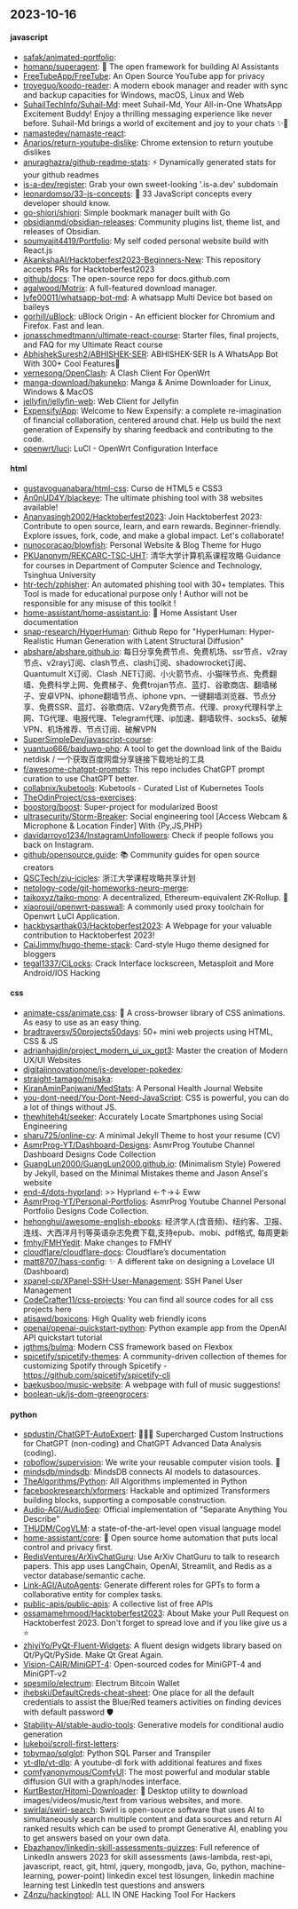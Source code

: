 ## 2023-10-16

#### javascript
* [safak/animated-portfolio](https://github.com/safak/animated-portfolio): 
* [homanp/superagent](https://github.com/homanp/superagent): 🥷 The open framework for building AI Assistants
* [FreeTubeApp/FreeTube](https://github.com/FreeTubeApp/FreeTube): An Open Source YouTube app for privacy
* [troyeguo/koodo-reader](https://github.com/troyeguo/koodo-reader): A modern ebook manager and reader with sync and backup capacities for Windows, macOS, Linux and Web
* [SuhailTechInfo/Suhail-Md](https://github.com/SuhailTechInfo/Suhail-Md): meet Suhail-Md, Your All-in-One WhatsApp Excitement Buddy! Enjoy a thrilling messaging experience like never before. Suhail-Md brings a world of excitement and joy to your chats ✨🤖
* [namastedev/namaste-react](https://github.com/namastedev/namaste-react): 
* [Anarios/return-youtube-dislike](https://github.com/Anarios/return-youtube-dislike): Chrome extension to return youtube dislikes
* [anuraghazra/github-readme-stats](https://github.com/anuraghazra/github-readme-stats): ⚡ Dynamically generated stats for your github readmes
* [is-a-dev/register](https://github.com/is-a-dev/register): Grab your own sweet-looking '.is-a.dev' subdomain
* [leonardomso/33-js-concepts](https://github.com/leonardomso/33-js-concepts): 📜 33 JavaScript concepts every developer should know.
* [go-shiori/shiori](https://github.com/go-shiori/shiori): Simple bookmark manager built with Go
* [obsidianmd/obsidian-releases](https://github.com/obsidianmd/obsidian-releases): Community plugins list, theme list, and releases of Obsidian.
* [soumyajit4419/Portfolio](https://github.com/soumyajit4419/Portfolio): My self coded personal website build with React.js
* [AkankshaAI/Hacktoberfest2023-Beginners-New](https://github.com/AkankshaAI/Hacktoberfest2023-Beginners-New): This repository accepts PRs for Hacktoberfest2023
* [github/docs](https://github.com/github/docs): The open-source repo for docs.github.com
* [agalwood/Motrix](https://github.com/agalwood/Motrix): A full-featured download manager.
* [lyfe00011/whatsapp-bot-md](https://github.com/lyfe00011/whatsapp-bot-md): A whatsapp Multi Device bot based on baileys
* [gorhill/uBlock](https://github.com/gorhill/uBlock): uBlock Origin - An efficient blocker for Chromium and Firefox. Fast and lean.
* [jonasschmedtmann/ultimate-react-course](https://github.com/jonasschmedtmann/ultimate-react-course): Starter files, final projects, and FAQ for my Ultimate React course
* [AbhishekSuresh2/ABHISHEK-SER](https://github.com/AbhishekSuresh2/ABHISHEK-SER): ABHISHEK-SER Is A WhatsApp Bot With 300+ Cool Features🎯
* [vernesong/OpenClash](https://github.com/vernesong/OpenClash): A Clash Client For OpenWrt
* [manga-download/hakuneko](https://github.com/manga-download/hakuneko): Manga & Anime Downloader for Linux, Windows & MacOS
* [jellyfin/jellyfin-web](https://github.com/jellyfin/jellyfin-web): Web Client for Jellyfin
* [Expensify/App](https://github.com/Expensify/App): Welcome to New Expensify: a complete re-imagination of financial collaboration, centered around chat. Help us build the next generation of Expensify by sharing feedback and contributing to the code.
* [openwrt/luci](https://github.com/openwrt/luci): LuCI - OpenWrt Configuration Interface

#### html
* [gustavoguanabara/html-css](https://github.com/gustavoguanabara/html-css): Curso de HTML5 e CSS3
* [An0nUD4Y/blackeye](https://github.com/An0nUD4Y/blackeye): The ultimate phishing tool with 38 websites available!
* [Ananyasingh2002/Hacktoberfest2023](https://github.com/Ananyasingh2002/Hacktoberfest2023): Join Hacktoberfest 2023: Contribute to open source, learn, and earn rewards. Beginner-friendly. Explore issues, fork, code, and make a global impact. Let's collaborate!
* [nunocoracao/blowfish](https://github.com/nunocoracao/blowfish): Personal Website & Blog Theme for Hugo
* [PKUanonym/REKCARC-TSC-UHT](https://github.com/PKUanonym/REKCARC-TSC-UHT): 清华大学计算机系课程攻略 Guidance for courses in Department of Computer Science and Technology, Tsinghua University
* [htr-tech/zphisher](https://github.com/htr-tech/zphisher): An automated phishing tool with 30+ templates. This Tool is made for educational purpose only ! Author will not be responsible for any misuse of this toolkit !
* [home-assistant/home-assistant.io](https://github.com/home-assistant/home-assistant.io): 📘 Home Assistant User documentation
* [snap-research/HyperHuman](https://github.com/snap-research/HyperHuman): Github Repo for "HyperHuman: Hyper-Realistic Human Generation with Latent Structural Diffusion"
* [abshare/abshare.github.io](https://github.com/abshare/abshare.github.io): 每日分享免费节点、免费机场、ssr节点、v2ray节点、v2ray订阅、clash节点、clash订阅、shadowrocket订阅、Quantumult X订阅、Clash .NET订阅、小火箭节点、小猫咪节点、免费翻墙、免费科学上网、免费梯子、免费trojan节点、蓝灯、谷歌商店、翻墙梯子、安卓VPN、iphone翻墙节点、iphone vpn、一键翻墙浏览器、节点分享、免费SSR、蓝灯、谷歌商店、V2ary免费节点、代理、proxy代理科学上网、TG代理、电报代理、Telegram代理、ip加速、翻墙软件、socks5、破解VPN、机场推荐、节点订阅、破解VPN
* [SuperSimpleDev/javascript-course](https://github.com/SuperSimpleDev/javascript-course): 
* [yuantuo666/baiduwp-php](https://github.com/yuantuo666/baiduwp-php): A tool to get the download link of the Baidu netdisk / 一个获取百度网盘分享链接下载地址的工具
* [f/awesome-chatgpt-prompts](https://github.com/f/awesome-chatgpt-prompts): This repo includes ChatGPT prompt curation to use ChatGPT better.
* [collabnix/kubetools](https://github.com/collabnix/kubetools): Kubetools - Curated List of Kubernetes Tools
* [TheOdinProject/css-exercises](https://github.com/TheOdinProject/css-exercises): 
* [boostorg/boost](https://github.com/boostorg/boost): Super-project for modularized Boost
* [ultrasecurity/Storm-Breaker](https://github.com/ultrasecurity/Storm-Breaker): Social engineering tool [Access Webcam & Microphone & Location Finder] With {Py,JS,PHP}
* [davidarroyo1234/InstagramUnfollowers](https://github.com/davidarroyo1234/InstagramUnfollowers): Check if people follows you back on Instagram.
* [github/opensource.guide](https://github.com/github/opensource.guide): 📚 Community guides for open source creators
* [QSCTech/zju-icicles](https://github.com/QSCTech/zju-icicles): 浙江大学课程攻略共享计划
* [netology-code/git-homeworks-neuro-merge](https://github.com/netology-code/git-homeworks-neuro-merge): 
* [taikoxyz/taiko-mono](https://github.com/taikoxyz/taiko-mono): A decentralized, Ethereum-equivalent ZK-Rollup. 🥁
* [xiaorouji/openwrt-passwall](https://github.com/xiaorouji/openwrt-passwall): A commonly used proxy toolchain for Openwrt LuCI Application.
* [hackbysarthak03/Hacktoberfest2023](https://github.com/hackbysarthak03/Hacktoberfest2023): A Webpage for your valuable contribution to Hacktoberfest 2023!
* [CaiJimmy/hugo-theme-stack](https://github.com/CaiJimmy/hugo-theme-stack): Card-style Hugo theme designed for bloggers
* [tegal1337/CiLocks](https://github.com/tegal1337/CiLocks): Crack Interface lockscreen, Metasploit and More Android/IOS Hacking

#### css
* [animate-css/animate.css](https://github.com/animate-css/animate.css): 🍿 A cross-browser library of CSS animations. As easy to use as an easy thing.
* [bradtraversy/50projects50days](https://github.com/bradtraversy/50projects50days): 50+ mini web projects using HTML, CSS & JS
* [adrianhajdin/project_modern_ui_ux_gpt3](https://github.com/adrianhajdin/project_modern_ui_ux_gpt3): Master the creation of Modern UX/UI Websites
* [digitalinnovationone/js-developer-pokedex](https://github.com/digitalinnovationone/js-developer-pokedex): 
* [straight-tamago/misaka](https://github.com/straight-tamago/misaka): 
* [KiranAminPanjwani/MedStats](https://github.com/KiranAminPanjwani/MedStats): A Personal Health Journal Website
* [you-dont-need/You-Dont-Need-JavaScript](https://github.com/you-dont-need/You-Dont-Need-JavaScript): CSS is powerful, you can do a lot of things without JS.
* [thewhiteh4t/seeker](https://github.com/thewhiteh4t/seeker): Accurately Locate Smartphones using Social Engineering
* [sharu725/online-cv](https://github.com/sharu725/online-cv): A minimal Jekyll Theme to host your resume (CV)
* [AsmrProg-YT/Dashboard-Designs](https://github.com/AsmrProg-YT/Dashboard-Designs): AsmrProg Youtube Channel Dashboard Designs Code Collection
* [GuangLun2000/GuangLun2000.github.io](https://github.com/GuangLun2000/GuangLun2000.github.io): (Minimalism Style) Powered by Jekyll, based on the Minimal Mistakes theme and Jason Ansel's website
* [end-4/dots-hyprland](https://github.com/end-4/dots-hyprland): >> Hyprland ←↑→↓ Eww
* [AsmrProg-YT/Personal-Portfolios](https://github.com/AsmrProg-YT/Personal-Portfolios): AsmrProg Youtube Channel Personal Portfolio Designs Code Collection.
* [hehonghui/awesome-english-ebooks](https://github.com/hehonghui/awesome-english-ebooks): 经济学人(含音频)、纽约客、卫报、连线、大西洋月刊等英语杂志免费下载,支持epub、mobi、pdf格式, 每周更新
* [fmhy/FMHYedit](https://github.com/fmhy/FMHYedit): Make changes to FMHY
* [cloudflare/cloudflare-docs](https://github.com/cloudflare/cloudflare-docs): Cloudflare’s documentation
* [matt8707/hass-config](https://github.com/matt8707/hass-config): ✨ A different take on designing a Lovelace UI (Dashboard)
* [xpanel-cp/XPanel-SSH-User-Management](https://github.com/xpanel-cp/XPanel-SSH-User-Management): SSH Panel User Management
* [CodeCrafter11/css-projects](https://github.com/CodeCrafter11/css-projects): You can find all source codes for all css projects here
* [atisawd/boxicons](https://github.com/atisawd/boxicons): High Quality web friendly icons
* [openai/openai-quickstart-python](https://github.com/openai/openai-quickstart-python): Python example app from the OpenAI API quickstart tutorial
* [jgthms/bulma](https://github.com/jgthms/bulma): Modern CSS framework based on Flexbox
* [spicetify/spicetify-themes](https://github.com/spicetify/spicetify-themes): A community-driven collection of themes for customizing Spotify through Spicetify - https://github.com/spicetify/spicetify-cli
* [baekusboo/music-website](https://github.com/baekusboo/music-website): A webpage with full of music suggestions!
* [boolean-uk/js-dom-greengrocers](https://github.com/boolean-uk/js-dom-greengrocers): 

#### python
* [spdustin/ChatGPT-AutoExpert](https://github.com/spdustin/ChatGPT-AutoExpert): 🚀🧠💬 Supercharged Custom Instructions for ChatGPT (non-coding) and ChatGPT Advanced Data Analysis (coding).
* [roboflow/supervision](https://github.com/roboflow/supervision): We write your reusable computer vision tools. 💜
* [mindsdb/mindsdb](https://github.com/mindsdb/mindsdb): MindsDB connects AI models to datasources.
* [TheAlgorithms/Python](https://github.com/TheAlgorithms/Python): All Algorithms implemented in Python
* [facebookresearch/xformers](https://github.com/facebookresearch/xformers): Hackable and optimized Transformers building blocks, supporting a composable construction.
* [Audio-AGI/AudioSep](https://github.com/Audio-AGI/AudioSep): Official implementation of "Separate Anything You Describe"
* [THUDM/CogVLM](https://github.com/THUDM/CogVLM): a state-of-the-art-level open visual language model
* [home-assistant/core](https://github.com/home-assistant/core): 🏡 Open source home automation that puts local control and privacy first.
* [RedisVentures/ArXivChatGuru](https://github.com/RedisVentures/ArXivChatGuru): Use ArXiv ChatGuru to talk to research papers. This app uses LangChain, OpenAI, Streamlit, and Redis as a vector database/semantic cache.
* [Link-AGI/AutoAgents](https://github.com/Link-AGI/AutoAgents): Generate different roles for GPTs to form a collaborative entity for complex tasks.
* [public-apis/public-apis](https://github.com/public-apis/public-apis): A collective list of free APIs
* [ossamamehmood/Hacktoberfest2023](https://github.com/ossamamehmood/Hacktoberfest2023): About Make your Pull Request on Hacktoberfest 2023. Don't forget to spread love and if you like give us a ⭐️
* [zhiyiYo/PyQt-Fluent-Widgets](https://github.com/zhiyiYo/PyQt-Fluent-Widgets): A fluent design widgets library based on Qt/PyQt/PySide. Make Qt Great Again.
* [Vision-CAIR/MiniGPT-4](https://github.com/Vision-CAIR/MiniGPT-4): Open-sourced codes for MiniGPT-4 and MiniGPT-v2
* [spesmilo/electrum](https://github.com/spesmilo/electrum): Electrum Bitcoin Wallet
* [ihebski/DefaultCreds-cheat-sheet](https://github.com/ihebski/DefaultCreds-cheat-sheet): One place for all the default credentials to assist the Blue/Red teamers activities on finding devices with default password 🛡️
* [Stability-AI/stable-audio-tools](https://github.com/Stability-AI/stable-audio-tools): Generative models for conditional audio generation
* [lukeboi/scroll-first-letters](https://github.com/lukeboi/scroll-first-letters): 
* [tobymao/sqlglot](https://github.com/tobymao/sqlglot): Python SQL Parser and Transpiler
* [yt-dlp/yt-dlp](https://github.com/yt-dlp/yt-dlp): A youtube-dl fork with additional features and fixes
* [comfyanonymous/ComfyUI](https://github.com/comfyanonymous/ComfyUI): The most powerful and modular stable diffusion GUI with a graph/nodes interface.
* [KurtBestor/Hitomi-Downloader](https://github.com/KurtBestor/Hitomi-Downloader): 🍰 Desktop utility to download images/videos/music/text from various websites, and more.
* [swirlai/swirl-search](https://github.com/swirlai/swirl-search): Swirl is open-source software that uses AI to simultaneously search multiple content and data sources and return AI ranked results which can be used to prompt Generative AI, enabling you to get answers based on your own data.
* [Ebazhanov/linkedin-skill-assessments-quizzes](https://github.com/Ebazhanov/linkedin-skill-assessments-quizzes): Full reference of LinkedIn answers 2023 for skill assessments (aws-lambda, rest-api, javascript, react, git, html, jquery, mongodb, java, Go, python, machine-learning, power-point) linkedin excel test lösungen, linkedin machine learning test LinkedIn test questions and answers
* [Z4nzu/hackingtool](https://github.com/Z4nzu/hackingtool): ALL IN ONE Hacking Tool For Hackers
